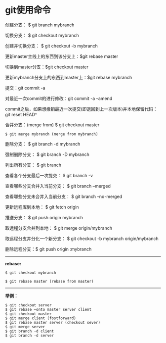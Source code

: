 # git使用命令

创建分支： $ git branch mybranch

切换分支： $ git checkout mybranch

创建并切换分支： $ git checkout -b mybranch

更新master主线上的东西到该分支上：$git rebase master

切换到master分支：$git checkout master

更新mybranch分支上的东西到master上：$git rebase mybranch

提交：git commit -a

对最近一次commit的进行修改：git commit -a –amend

commit之后，如果想撤销最近一次提交(即退回到上一次版本)并本地保留代码：git reset HEAD^

合并分支：(merge from) $ git checkout master

	$ git merge mybranch (merge from mybranch)

删除分支： $ git branch -d mybranch

强制删除分支： $ git branch -D mybranch

列出所有分支： $ git branch

查看各个分支最后一次提交： $ git branch -v

查看哪些分支合并入当前分支： $ git branch –merged

查看哪些分支未合并入当前分支： $ git branch –no-merged

更新远程库到本地： $ git fetch origin

推送分支： $ git push origin mybranch

取远程分支合并到本地： $ git merge origin/mybranch

取远程分支并分化一个新分支： $ git checkout -b mybranch origin/mybranch

删除远程分支：$ git push origin :mybranch

---

__rebase:__

	$ git checkout mybranch

	$ git rebase master (rebase from master)

---

__举例：__

	$ git checkout server
	$ git rebase –onto master server client
	$ git checkout master
	$ git merge client (fostforward)
	$ git rebase master server (checkout sever)
	$ git merge server
	$ git branch -d client
	$ git branch -d server